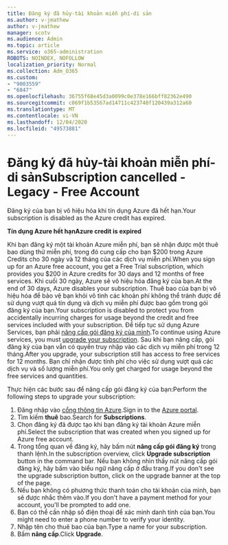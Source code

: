 ```yaml
---
title: Đăng ký đã hủy-tài khoản miễn phí-di sản
ms.author: v-jmathew
author: v-jmathew
manager: scotv
ms.audience: Admin
ms.topic: article
ms.service: o365-administration
ROBOTS: NOINDEX, NOFOLLOW
localization_priority: Normal
ms.collection: Adm_O365
ms.custom:
- "9003559"
- "6847"
ms.openlocfilehash: 36755f68e45d3a0099c0e378e166bff82362e490
ms.sourcegitcommit: c069f1b53567ad14711c423740f120439a312a60
ms.translationtype: MT
ms.contentlocale: vi-VN
ms.lasthandoff: 12/04/2020
ms.locfileid: "49573881"
---
```

# <a name="subscription-cancelled---legacy---free-account"></a><span data-ttu-id="42a2a-102">Đăng ký đã hủy-tài khoản miễn phí-di sản</span><span class="sxs-lookup"><span data-stu-id="42a2a-102">Subscription cancelled - Legacy - Free Account</span></span>

<span data-ttu-id="42a2a-103">Đăng ký của bạn bị vô hiệu hóa khi tín dụng Azure đã hết hạn.</span><span class="sxs-lookup"><span data-stu-id="42a2a-103">Your subscription is disabled as the Azure credit has expired.</span></span>

<span data-ttu-id="42a2a-104">**Tín dụng Azure hết hạn**</span><span class="sxs-lookup"><span data-stu-id="42a2a-104">**Azure credit is expired**</span></span>

<span data-ttu-id="42a2a-105">Khi bạn đăng ký một tài khoản Azure miễn phí, bạn sẽ nhận được một thuê bao dùng thử miễn phí, trong đó cung cấp cho bạn $200 trong Azure Credits cho 30 ngày và 12 tháng của các dịch vụ miễn phí.</span><span class="sxs-lookup"><span data-stu-id="42a2a-105">When you sign up for an Azure free account, you get a Free Trial subscription, which provides you $200 in Azure credits for 30 days and 12 months of free services.</span></span> <span data-ttu-id="42a2a-106">Khi cuối 30 ngày, Azure sẽ vô hiệu hóa đăng ký của bạn.</span><span class="sxs-lookup"><span data-stu-id="42a2a-106">At the end of 30 days, Azure disables your subscription.</span></span> <span data-ttu-id="42a2a-107">Thuê bao của bạn bị vô hiệu hóa để bảo vệ bạn khỏi vô tình các khoản phí không thể tránh được để sử dụng vượt quá tín dụng và dịch vụ miễn phí được bao gồm trong gói đăng ký của bạn.</span><span class="sxs-lookup"><span data-stu-id="42a2a-107">Your subscription is disabled to protect you from accidentally incurring charges for usage beyond the credit and free services included with your subscription.</span></span> <span data-ttu-id="42a2a-108">Để tiếp tục sử dụng Azure Services, bạn phải [nâng cấp gói đăng ký của mình](https://docs.microsoft.com/azure/cost-management-billing/manage/upgrade-azure-subscription).</span><span class="sxs-lookup"><span data-stu-id="42a2a-108">To continue using Azure services, you must [upgrade your subscription](https://docs.microsoft.com/azure/cost-management-billing/manage/upgrade-azure-subscription).</span></span> <span data-ttu-id="42a2a-109">Sau khi bạn nâng cấp, gói đăng ký của bạn vẫn có quyền truy nhập vào các dịch vụ miễn phí trong 12 tháng.</span><span class="sxs-lookup"><span data-stu-id="42a2a-109">After you upgrade, your subscription still has access to free services for 12 months.</span></span> <span data-ttu-id="42a2a-110">Bạn chỉ nhận được tính phí cho việc sử dụng vượt quá các dịch vụ và số lượng miễn phí.</span><span class="sxs-lookup"><span data-stu-id="42a2a-110">You only get charged for usage beyond the free services and quantities.</span></span>

<span data-ttu-id="42a2a-111">Thực hiện các bước sau để nâng cấp gói đăng ký của bạn:</span><span class="sxs-lookup"><span data-stu-id="42a2a-111">Perform the following steps to upgrade your subscription:</span></span>

1. <span data-ttu-id="42a2a-112">Đăng nhập vào [cổng thông tin Azure](https://portal.azure.com/).</span><span class="sxs-lookup"><span data-stu-id="42a2a-112">Sign in to the [Azure portal](https://portal.azure.com/).</span></span>
2. <span data-ttu-id="42a2a-113">Tìm kiếm **thuê** bao.</span><span class="sxs-lookup"><span data-stu-id="42a2a-113">Search for **Subscriptions**.</span></span>
3. <span data-ttu-id="42a2a-114">Chọn đăng ký đã được tạo khi bạn đăng ký tài khoản Azure miễn phí.</span><span class="sxs-lookup"><span data-stu-id="42a2a-114">Select the subscription that was created when you signed up for Azure free account.</span></span>
4. <span data-ttu-id="42a2a-115">Trong tổng quan về đăng ký, hãy bấm nút **nâng cấp gói đăng ký** trong thanh lệnh.</span><span class="sxs-lookup"><span data-stu-id="42a2a-115">In the subscription overview, click **Upgrade subscription** button in the command bar.</span></span> <span data-ttu-id="42a2a-116">Nếu bạn không nhìn thấy nút nâng cấp gói đăng ký, hãy bấm vào biểu ngữ nâng cấp ở đầu trang.</span><span class="sxs-lookup"><span data-stu-id="42a2a-116">If you don't see the upgrade subscription button, click on the upgrade banner at the top of the page.</span></span>
5. <span data-ttu-id="42a2a-117">Nếu bạn không có phương thức thanh toán cho tài khoản của mình, bạn sẽ được nhắc thêm vào.</span><span class="sxs-lookup"><span data-stu-id="42a2a-117">If you don't have a payment method for your account, you'll be prompted to add one.</span></span>
6. <span data-ttu-id="42a2a-118">Bạn có thể cần nhập số điện thoại để xác minh danh tính của bạn.</span><span class="sxs-lookup"><span data-stu-id="42a2a-118">You might need to enter a phone number to verify your identity.</span></span>
7. <span data-ttu-id="42a2a-119">Nhập tên cho thuê bao của bạn.</span><span class="sxs-lookup"><span data-stu-id="42a2a-119">Type a name for your subscription.</span></span>
8. <span data-ttu-id="42a2a-120">Bấm  **nâng cấp**.</span><span class="sxs-lookup"><span data-stu-id="42a2a-120">Click  **Upgrade**.</span></span>
